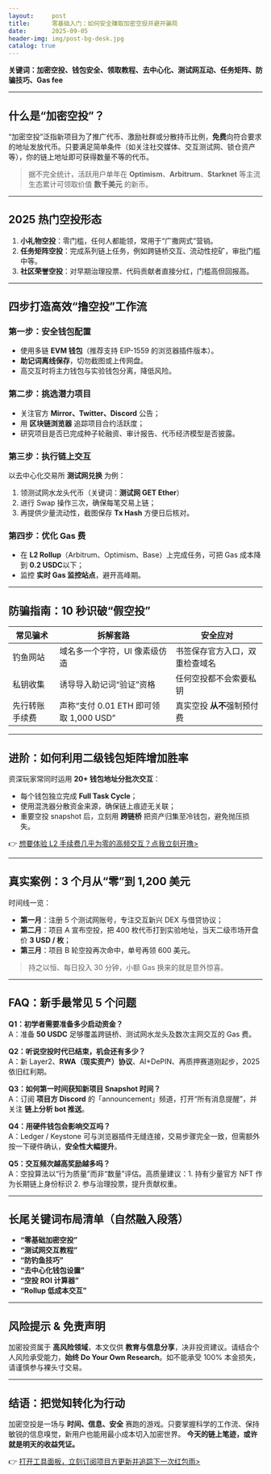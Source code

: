 ```yaml
---
layout:     post
title:      零基础入门：如何安全赚取加密空投并避开骗局
date:       2025-09-05
header-img: img/post-bg-desk.jpg
catalog: true
---
```


**关键词：加密空投、钱包安全、领取教程、去中心化、测试网互动、任务矩阵、防骗技巧、Gas fee**

---

## 什么是“加密空投”？

“加密空投”泛指新项目为了推广代币、激励社群或分散持币比例，**免费**向符合要求的地址发放代币。只要满足简单条件（如关注社交媒体、交互测试网、锁仓资产等），你的链上地址即可获得数量不等的代币。

> 据不完全统计，活跃用户单年在 **Optimism**、**Arbitrum**、**Starknet** 等主流生态累计可领取价值 **数千美元** 的新币。

---

## 2025 热门空投形态

1. **小礼物空投**：零门槛，任何人都能领，常用于“广撒网式”营销。  
2. **任务矩阵空投**：完成系列链上任务，例如跨链桥交互、流动性挖矿，审批门槛中等。  
3. **社区荣誉空投**：对早期治理投票、代码贡献者直接分红，门槛高但回报高。

---

## 四步打造高效“撸空投”工作流

### 第一步：安全钱包配置  
- 使用多链 **EVM 钱包**（推荐支持 EIP-1559 的浏览器插件版本）。  
- **助记词离线保存**，切勿截图或上传网盘。  
- 高交互时将主力钱包与实验钱包分离，降低风险。

### 第二步：挑选潜力项目  
- 关注官方 **Mirror、Twitter、Discord** 公告；  
- 用 **区块链浏览器** 追踪项目合约活跃度；  
- 研究项目是否已完成种子轮融资、审计报告、代币经济模型是否披露。

### 第三步：执行链上交互  
以去中心化交易所 **测试网兑换** 为例：

1. 领测试网水龙头代币（关键词：**测试网 GET Ether**）  
2. 进行 Swap 操作三次，确保每笔交易上链；  
3. 再提供少量流动性，截图保存 **Tx Hash** 方便日后核对。  

### 第四步：优化 Gas 费  
- 在 **L2 Rollup**（Arbitrum、Optimism、Base）上完成任务，可把 Gas 成本降到 **0.2 USDC**以下；  
- 监控 **实时 Gas 监控站点**，避开高峰期。  

---

## 防骗指南：10 秒识破“假空投”

| 常见骗术 | 拆解套路 | 安全应对 |
|---|---|---|
| 钓鱼网站 | 域名多一个字符，UI 像素级仿造 | 书签保存官方入口，双重检查域名 |
| 私钥收集 | 诱导导入助记词“验证”资格 | 任何空投都不会索要私钥 |
| 先行转账手续费 | 声称“支付 0.01 ETH 即可领取 1,000 USD” | 真实空投 **从不**强制预付费 |

---

## 进阶：如何利用二级钱包矩阵增加胜率

资深玩家常同时运用 **20+ 钱包地址分批次交互**：

- 每个钱包独立完成 **Full Task Cycle**；  
- 使用混洗器分散资金来源，确保链上痕迹无关联；  
- 重要空投 snapshot 后，立刻用 **跨链桥** 把资产归集至冷钱包，避免抛压损失。  

👉 [想要体验 L2 手续费几乎为零的高频交互？点我立刻开撸>](https://okxdog.com/)

---

## 真实案例：3 个月从“零”到 1,200 美元

时间线一览：

- **第一月**：注册 5 个测试网账号，专注交互新兴 DEX 与借贷协议；  
- **第二月**：项目 A 宣布空投，把 400 枚代币打到实验地址，当天二级市场开盘价 **3 USD / 枚**；  
- **第三月**：项目 B 轮空投再次命中，单号再领 600 美元。  

> 持之以恒、每日投入 30 分钟，小额 Gas 换来的就是意外惊喜。

---

## FAQ：新手最常见 5 个问题

**Q1：初学者需要准备多少启动资金？**  
A：准备 **50 USDC** 足够覆盖跨链桥、测试网水龙头及数次主网交互的 Gas 费。

**Q2：听说空投时代已结束，机会还有多少？**  
A：新 Layer2、**RWA（现实资产）协议**、AI+DePIN、再质押赛道刚起步，2025 依旧红利期。

**Q3：如何第一时间获知新项目 Snapshot 时间？**  
A：订阅 **项目方 Discord** 的「announcement」频道，打开“所有消息提醒”，并关注 **链上分析 bot 推送**。

**Q4：用硬件钱包会影响交互吗？**  
A：Ledger / Keystone 可与浏览器插件无缝连接，交易步骤完全一致，但需额外按一下硬件确认，**安全性大幅提升**。

**Q5：交互频次越高奖励越多吗？**  
A：空投算法以“行为质量”而非“数量”评估。高质量建议：1. 持有少量官方 NFT 作为长期链上身份标识 2. 参与治理投票，提升贡献权重。

---

## 长尾关键词布局清单（自然融入段落）

- **“零基础加密空投”**  
- **“测试网交互教程”**  
- **“防钓鱼技巧”**  
- **“去中心化钱包设置”**  
- **“空投 ROI 计算器”**  
- **“Rollup 低成本交互”**

---

## 风险提示 & 免责声明

加密投资属于 **高风险领域**，本文仅供 **教育与信息分享**，决非投资建议。请结合个人风险承受能力，**始终 Do Your Own Research**。如不能承受 100% 本金损失，请谨慎参与裸头寸交易。

---

## 结语：把觉知转化为行动

加密空投是一场与 **时间、信息、安全** 赛跑的游戏。只要掌握科学的工作流、保持敏锐的信息嗅觉，新用户也能用最小成本切入加密世界。 **今天的链上笔迹，或许就是明天的收益凭证。**

👉 [打开工具面板，立刻订阅项目方更新并追踪下一次红包雨>](https://okxdog.com/)